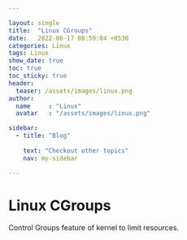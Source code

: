 ```yaml
---

layout: single
title:  "Linux CGroups"
date:   2022-06-17 08:59:04 +0530
categories: Linux
tags: Linux
show_date: true
toc: true
toc_sticky: true
header:
  teaser: /assets/images/linux.png
author:
  name     : "Linux"
  avatar   : "/assets/images/linux.png"

sidebar:
  - title: "Blog"
   
    text: "Checkout other topics"
    nav: my-sidebar

---
```

# Linux CGroups
Control Groups feature of kernel to limit resources.

<Work in Progress.../>
